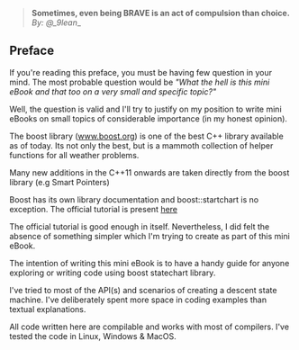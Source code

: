 > __Sometimes, even being BRAVE is an act of compulsion than choice.__ _By: @\_9lean__

## Preface

If you're reading this preface, you must be having few question in your mind. The most probable question would be _"What the hell is this mini eBook and that too on a very small and specific topic?"_

Well, the question is valid and I'll try to justify on my position to write mini eBooks on small topics of considerable importance (in my honest opinion).

The boost library (www.boost.org) is one of the best C++ library available as of today. Its not only the best, but is a mammoth collection of helper functions for all weather problems.

Many new additions in the C++11 onwards are taken directly from the boost library (e.g Smart Pointers)

Boost has its own library documentation and boost::startchart is no exception. The official tutorial is present [here](http://www.boost.org/doc/libs/1_63_0/libs/statechart/doc/tutorial.html)

The official tutorial is good enough in itself. Nevertheless, I did felt the absence of something simpler which I'm trying to create as part of this mini eBook.

The intention of writing this mini eBook is to have a handy guide for anyone exploring or writing code using boost statechart library.

I've tried to most of the API(s) and scenarios of creating a descent state machine. I've deliberately spent more space in coding examples than textual explanations.

All code written here are compilable and works with most of compilers. I've tested the code in Linux, Windows & MacOS.
